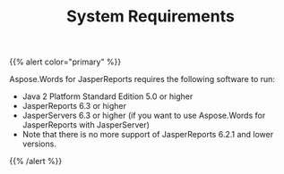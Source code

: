 ﻿---
title: System Requirements
second_title: Aspose.Words for JasperReports
articleTitle: System Requirements
linktitle: System Requirements
description: "System Requirements of Aspose.Words for JasperReports."
type: docs
weight: 90
url: /jasperreports/system-requirements/
---

{{% alert color="primary" %}}

Aspose.Words for JasperReports requires the following software to run:

- Java 2 Platform Standard Edition 5.0 or higher
- JasperReports 6.3 or higher
- JasperServers 6.3 or higher (if you want to use Aspose.Words for JasperReports with JasperServer)
- Note that there is no more support of JasperReports 6.2.1 and lower versions.

{{% /alert %}}
